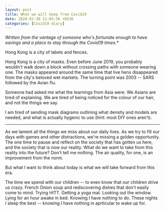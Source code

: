 ```yaml
---
layout: post
title: What we will keep from Covid19
date: 2020-03-30 21:03:36 +0530
categories: [Covid19 diary]
---
```


*Written from the vantage of someone who's fortunate enough to have savings and a place to stay through the Covid19 times.**

Hong Kong is a city of labels and fences. 

Hong Kong is a city of masks. Even before June 2019, you probably wouldn't walk down a block without crossing paths with someone wearing one. The masks appeared around the same time that live hens disappeared from the city's beloved wet markets. The turning point was 2003 -- SARS followed by the Avian flu. 

Someone had asked me what the learnings from Asia were. We Asians are tired of explaining. We are tired of being noticed for the colour of our hair, and not the things we say.

I am tired of sending mask diagrams outlining what density and models are needed, and what is actually hygenic to use (hint: most DIY ones aren't).

---

As we lament all the things we miss about our daily lives. As we try to fill our days with games and other distractions, we're missing a golden opportunity. The one time to pause and reflect on the society that has gotten us here, and the society that is now our reality. What do we want to take from this reality into the future? Don't tell me nothing. The air quality, for one, is an improvement from the norm.

But what I want to think about today is what we will take forward from this era.

The time we spend with our children -- to even know that our children drive us crazy. 
French Onion soup and rediscovering dishes that don't easily come to mind. 
Trying HITT. Getting a yoga mat.
Looking out the window.
Lying for an hour awake in bed. Knowing I have nothing to do.
These nights I sleep the best -- knowing I have nothing in aprticular to wake up for. 